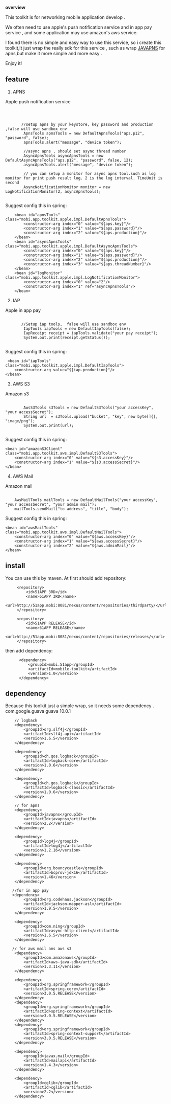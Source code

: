 **overview**

  This toolkit is for networking mobile application develop .
  
  We often need to use apple's push notification service and in app pay service ,
  and some application may use amazon's aws service.
  
  I found there is no simple and easy way to use this service, so i create this toolkit,It just wrap the really sdk for this service , such as wrap [JAVAPNS](http://code.google.com/p/javapns) for apns,but make it more simple and more easy .

  Enjoy it!


## feature

 1. APNS

 Apple push notification service

<pre><code class="java">

    
       //setup apns by your keystore, key password and production ,false will use sandbox env
        ApnsTools apnsTools = new DefaultApnsTools("aps.p12", "password", false);
        apnsTools.alert("message", "device token");
        
        //async apns , should set async thread number
        AsyncApnsTools asyncApnsTools = new DefaultAsyncApnsTools("aps.p12", "password", false, 12);
        asyncApnsTools.alert("message", "device token");

        // you can setup a monitor for async apns tool.such as log monitor for print push result log. 2 is the log interval. TimeUnit is second
        AsyncNotificationMonitor monitor = new LogNotificationMonitor(2, asyncApnsTools);

</code></pre>


Suggest config this in spring:


		<bean id="apnsTools" class="mobi.app.toolkit.apple.impl.DefaultApnsTools">
       		<constructor-arg index="0" value="${aps.key}"/>
       		<constructor-arg index="1" value="${aps.password}"/>
       		<constructor-arg index="2" value="${aps.production}"/>
   		</bean>
   		<bean id="asyncApnsTools" class="mobi.app.toolkit.apple.impl.DefaultAsyncApnsTools">
        	<constructor-arg index="0" value="${aps.key}"/>
        	<constructor-arg index="1" value="${aps.password}"/>
        	<constructor-arg index="2" value="${aps.production}"/>
        	<constructor-arg index="3" value="${aps.threadNumber}"/>
    	</bean>
    	<bean id="logMonitor" class="mobi.app.toolkit.apple.impl.LogNotificationMonitor">
        	<constructor-arg index="0" value="2"/>
        	<constructor-arg index="1" ref="asyncApnsTools"/>
    	</bean>
    	
    	

 2. IAP

 Apple in app pay
 
 <pre><code>
 	   //Setup iap tools,  false will use sandbox env 
        IapTools iapTools = new DefaultIapTools(false);
        IapReceipt receipt = iapTools.validate("your pay receipt");
        System.out.print(receipt.getStatus());
 </code></pre>
 
 
 Suggest config this in spring:
 
 	 <bean id="iapTools" class="mobi.app.toolkit.apple.impl.DefaultIapTools">
        <constructor-arg value="${iap.production}"/>
    </bean>
    

 3. AWS S3

 Amazon s3
 
  <pre><code> 
        AwsS3Tools s3Tools = new DefaultS3Tools("your accessKey", "your accessSecret");
        String url  = s3Tools.upload("bucket", "key", new byte[]{}, "image/png");
        System.out.print(url); 
  </code></pre>
  
Suggest config this in spring:
 
 	<bean id="amazonS3Client" class="mobi.app.toolkit.aws.impl.DefaultS3Tools">
        <constructor-arg index="0" value="${s3.accessKey}"/>
        <constructor-arg index="1" value="${s3.accessSecret}"/>
    </bean> 
    

 4. AWS Mail

 Amazon mail
 
<pre><code> 
    AwsMailTools mailTools = new DefaultMailTools("your accessKey", "your accessSecret", "your admin mail");
    mailTools.sendMail("to address", "title", "body");
</code></pre>

Suggest config this in spring:

    <bean id="awsMailTools" class="mobi.app.toolkit.aws.impl.DefaultMailTools">
        <constructor-arg index="0" value="${aws.accessKey}"/>
        <constructor-arg index="1" value="${aws.accessSecret}"/>
        <constructor-arg index="2" value="${aws.adminMail}"/>
    </bean>


## install

 You can use this by maven.  At first should add repository:

         <repository>
             <id>51APP 3RD</id>
             <name>51APP 3RD</name>
             <url>http://51app.mobi:8081/nexus/content/repositories/thirdparty/</url>
         </repository>

         <repository>
             <id>51APP RELEASE</id>
             <name>51APP RELEASE</name>
             <url>http://51app.mobi:8081/nexus/content/repositories/releases/</url>
         </repository>


  then add dependency:

          <dependency>
              <groupId>mobi.51app</groupId>
              <artifactId>mobile-toolkit</artifactId>
              <version>1.0</version>
          </dependency>


## dependency

Because this toolkit just a simple wrap, so it needs some dependency . 
        <dependency>
             <groupId>com.google.guava</groupId>
             <artifactId>guava</artifactId>
             <version>10.0.1</version>
        </dependency>

        // logback
        <dependency>
            <groupId>org.slf4j</groupId>
            <artifactId>slf4j-api</artifactId>
            <version>1.6.5</version>
        </dependency>

        <dependency>
            <groupId>ch.qos.logback</groupId>
            <artifactId>logback-core</artifactId>
            <version>1.0.6</version>
        </dependency>

        <dependency>
            <groupId>ch.qos.logback</groupId>
            <artifactId>logback-classic</artifactId>
            <version>1.0.6</version>
        </dependency>
     
        // for apns
        <dependency>
            <groupId>javapns</groupId>
            <artifactId>javapns</artifactId>
            <version>2.2</version>
        </dependency>

        <dependency>
            <groupId>log4j</groupId>
            <artifactId>log4j</artifactId>
            <version>1.2.16</version>
        </dependency>

        <dependency>
            <groupId>org.bouncycastle</groupId>
            <artifactId>bcprov-jdk16</artifactId>
            <version>1.46</version>
        </dependency>

       //for in app pay
       <dependency>
            <groupId>org.codehaus.jackson</groupId>
            <artifactId>jackson-mapper-asl</artifactId>
            <version>1.9.5</version>
        </dependency>
        
        <dependency>
            <groupId>com.ning</groupId>
            <artifactId>async-http-client</artifactId>
            <version>1.6.5</version>
        </dependency>

       // for aws mail ans aws s3
        <dependency>
            <groupId>com.amazonaws</groupId>
            <artifactId>aws-java-sdk</artifactId>
            <version>1.3.11</version>
        </dependency>

        <dependency>
            <groupId>org.springframework</groupId>
            <artifactId>spring-core</artifactId>
            <version>3.0.5.RELEASE</version>
        </dependency>
        <dependency>
            <groupId>org.springframework</groupId>
            <artifactId>spring-context</artifactId>
            <version>3.0.5.RELEASE</version>
        </dependency>
        <dependency>
            <groupId>org.springframework</groupId>
            <artifactId>spring-context-support</artifactId>
            <version>3.0.5.RELEASE</version>
        </dependency>

        <dependency>
            <groupId>javax.mail</groupId>
            <artifactId>mailapi</artifactId>
            <version>1.4.3</version>
        </dependency>

        <dependency>
            <groupId>cglib</groupId>
            <artifactId>cglib</artifactId>
            <version>2.2</version>
        </dependency>

       




